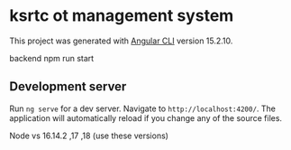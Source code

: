 # ksrtc ot management system

This project was generated with [Angular CLI](https://github.com/angular/angular-cli) version 15.2.10.

backend 
npm run start 


## Development server

Run `ng serve` for a dev server. Navigate to `http://localhost:4200/`. The application will automatically reload if you change any of the source files.

Node vs
16.14.2 ,17 ,18 (use these versions)
